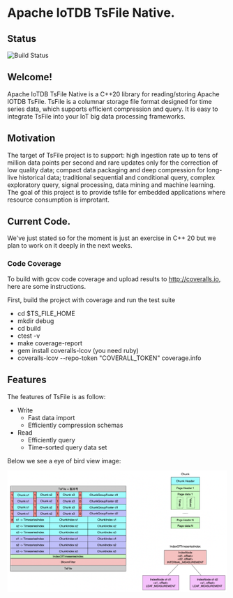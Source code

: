 # Apache IoTDB TsFile Native.

## Status
![Build Status](https://app.travis-ci.com/giorgiozoppi/tsfile.svg?branch=dev)

## Welcome!
Apache IoTDB TsFile Native is a C++20 library for reading/storing Apache IOTDB TsFile. TsFile is a columnar storage file format designed for time series data, which supports efficient compression and query. It is easy to integrate TsFile into your IoT big data processing frameworks.

## Motivation

The target of TsFile project is to support: high ingestion rate up to tens of million data points per second and rare updates only for the correction of low quality data; compact data packaging and deep compression for long-live historical data; traditional sequential and conditional query, complex exploratory query, signal processing, data mining and machine learning. The goal of this project is to provide tsfile for embedded applications where resource consumption is improtant.

## Current Code.

We've just stated so for the moment is just an exercise in C++ 20 but we plan to work on it deeply in the next weeks.

### Code Coverage

To build with gcov code coverage and upload results to http://coveralls.io, here are some instructions.

First, build the project with coverage and run the test suite

- cd $TS_FILE_HOME
- mkdir debug
- cd build
- ctest -v
- make coverage-report
- gem install coveralls-lcov (you need ruby)
- coveralls-lcov --repo-token "COVERALL_TOKEN" coverage.info

## Features
The features of TsFile is as follow:

- Write
  - Fast data import
  - Efficiently compression schemas
- Read
  - Efficiently query
  - Time-sorted query data set

Below we see a eye of bird view image:

![TsFile Format Structure](/assets/format.png)


